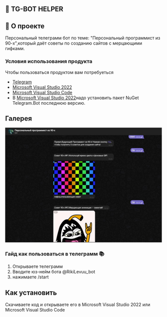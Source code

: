 ## 📖 TG-BOT HELPER

## 🚀 О проекте

Персональный телеграмм бот по теме: "Персональный программист из 90-х",который даёт советы по созданию сайтов с мерцающими гифками.

### Условия использования продукта 

Чтобы пользоваться продуктом вам потребуеться 
- [Telegram](https://desktop.telegram.org/?setln=ru)
- [Microsoft Visual Studio 2022](https://visualstudio.microsoft.com/vs/)
- [Microsoft Visual Studio Code](https://code.visualstudio.com/)
- В [Microsoft Visual Studio 2022](https://visualstudio.microsoft.com/vs/)надо установить пакет NuGet Telegram.Bot последнюю версию.

## Галерея

![Л](https://github.com/Virus903/Tg-Bot-Helper/blob/master/Tg%20Bot.JPG)

### Гайд как пользоваться в телеграмм 📚

1. Открываете телеграмм
2. Вводите юз-нейм бота @RikiLevuu_bot
3. нажимаете /start

## Как установить

Скачиваете код и открываете его в Microsoft Visual Studio 2022 или Microsoft Visual Studio Code
